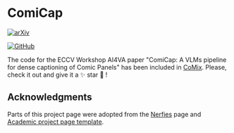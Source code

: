 # ComiCap

[![arXiv](https://img.shields.io/badge/arXiv-2409.16159-b31b1b.svg)](https://arxiv.org/abs/2409.16159)

[![GitHub](https://img.shields.io/badge/github-%23121011.svg?style=for-the-badge&logo=github&logoColor=white)](https://github.com/emanuelevivoli/CoMix)

The code for the ECCV Workshop AI4VA paper "ComiCap: A VLMs pipeline for dense captioning of Comic Panels" has been included in [CoMix](https://github.com/emanuelevivoli/CoMix). 
Please, check it out and give it a ✨ star 🌟 !

## Acknowledgments
Parts of this project page were adopted from the [Nerfies](https://nerfies.github.io/) page and [Academic project page template](https://github.com/eliahuhorwitz/Academic-project-page-template).